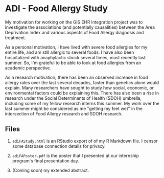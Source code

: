 # ADI - Food Allergy Study

My motivation for working on the GIS EHR Integration project was to investigate the associations (and potentially causalities) between the Area Deprivation Index and various aspects of Food Allergy diagnosis and treatment. 

As a personal motivation, I have lived with severe food allergies for my entire life, and am still allergic to several foods. I have also been hospitalized with anaphylactic shock several times, most recently last summer. So, I'm grateful to be able to look at food allergies from an academic perspective.

As a research motivation, there has been an observed increase in food allergy rates over the last several decades, faster than genetics alone would explain. Many researchers have sought to study how social, economic, or environmental factors could be explaining this. There has also been a rise in research under the Social Determinants of Health (SDOH) umbrella, including some of my fellow research interns this summer. My work over the last summer might be considered as me "getting my feet wet" in the intersection of Food Allergy research and SDOH research.

## Files
1. `adiFAStudy.html` is an RStudio export of of my R Markdown file. I censor some database connection details for privacy. 

2. `adiFAPoster.pdf` is the poster that I presented at our internship program's final presentation day.

3. (Coming soon) my extended abstract.